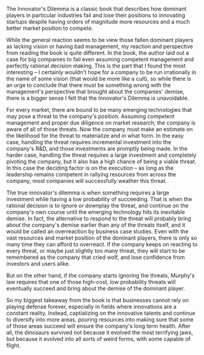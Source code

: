 The Innovator's Dilemma is a classic book that describes how dominant players in particular industries fail and lose their positions to innovating startups despite having orders of magnitude more resources and a much better market position to compete.

While the general reaction seems to be view those fallen dominant players as lacking vision or having bad management, my reaction and perspective from reading the book is quite different. In the book, the author laid out a case for big companies to fail even assuming competent management and perfectly rational decision making. This is the part that I found the most interesting – I certainly wouldn't hope for a company to be run irrationally in the name of some vision (that would be more like a cult), so while there is an urge to conclude that there must be something wrong with the management's perspective that brought about the companies' demise, there is a bigger sense I felt that the Innovator's Dilemma is unavoidable.

For every market, there are bound to be many emerging technologies that may pose a threat to the company's position. Assuming competent management and proper due diligence on market research, the company is aware of all of those threats. Now the company must make an estimate on the likelihood for the threat to materialize and in what form. In the easy case, handling the threat requires incremental investment into the company's R&D, and those investments are promptly being made. In the harder case, handling the threat requires a large investment and completely pivoting the company, but it also has a high chance of being a viable threat. In this case the deciding factor is on the execution – as long as the leadership remains competent in rallying resources from across the company, most companies will successfully weather this threat. 

The true innovator's dilemma is when something requires a large investment while having a low probability of succeeding. That is when the rational decision is to ignore or downplay the threat, and continue on the company's own course until the emerging technology hits its inevitable demise. In fact, the alternative to respond to the threat will probably bring about the company's demise earlier than any of the threats itself, and it would be called an overreaction by business case studies. Even with the vast resources and market position of the dominant players, there is only so many time they can afford to overreact. If the company keeps on reacting to every threat, or maybe just slightly too many threat, they will start to be remembered as the company that cried wolf, and lose confidence from investors and users alike.

But on the other hand, if the company starts ignoring the threats, Murphy's law requires that one of those high-cost, low probability threats will eventually succeed and bring about the demise of the dominant player.

So my biggest takeaway from the book is that businesses cannot rely on playing defense forever, especially in fields where innovations are a constant reality. Instead, captializing on the innovative talents and continue to diversify into more areas, pouring resources into making sure that some of those areas succeed will ensure the company's long term health. After all, the dinosaurs survived not because it evolved the most terrifying jaws, but because it evolved into all sorts of weird forms, with some capable of flight.
